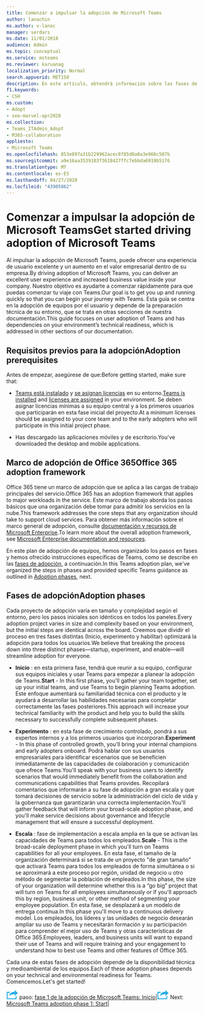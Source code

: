 ```yaml
---
title: Comenzar a impulsar la adopción de Microsoft Teams
author: lanachin
ms.author: v-lanac
manager: serdars
ms.date: 11/01/2018
audience: Admin
ms.topic: conceptual
ms.service: msteams
ms.reviewer: karuanag
localization_priority: Normal
search.appverid: MET150
description: En este artículo, obtendrá información sobre las fases de inicio, experimento y habilitar de la adopción de Microsoft Teams.
f1.keywords:
- CSH
ms.custom:
- Adopt
- seo-marvel-apr2020
ms.collection:
- Teams_ITAdmin_Adopt
- M365-collaboration
appliesto:
- Microsoft Teams
ms.openlocfilehash: 853e897a31b229962acec8f85d8a0a3e966c507b
ms.sourcegitcommit: a9e16aa3539103f3618427ffc7ebbda6919b5176
ms.translationtype: MT
ms.contentlocale: es-ES
ms.lasthandoff: 04/27/2020
ms.locfileid: "43905862"
---
```

# <a name="get-started-driving-adoption-of-microsoft-teams"></a><span data-ttu-id="07b13-103">Comenzar a impulsar la adopción de Microsoft Teams</span><span class="sxs-lookup"><span data-stu-id="07b13-103">Get started driving adoption of Microsoft Teams</span></span>

<span data-ttu-id="07b13-104">Al impulsar la adopción de Microsoft Teams, puede ofrecer una experiencia de usuario excelente y un aumento en el valor empresarial dentro de su empresa.</span><span class="sxs-lookup"><span data-stu-id="07b13-104">By driving adoption of Microsoft Teams, you can deliver an excellent user experience and increased business value inside your company.</span></span> <span data-ttu-id="07b13-105">Nuestro objetivo es ayudarte a comenzar rápidamente para que puedas comenzar tu viaje con Teams.</span><span class="sxs-lookup"><span data-stu-id="07b13-105">Our goal is to get you up and running quickly so that you can begin your journey with Teams.</span></span> <span data-ttu-id="07b13-106">Esta guía se centra en la adopción de equipos por el usuario y depende de la preparación técnica de su entorno, que se trata en otras secciones de nuestra documentación.</span><span class="sxs-lookup"><span data-stu-id="07b13-106">This guide focuses on user adoption of Teams and has dependencies on your environment’s technical readiness, which is addressed in other sections of our documentation.</span></span>

## <a name="adoption-prerequisites"></a><span data-ttu-id="07b13-107">Requisitos previos para la adopción</span><span class="sxs-lookup"><span data-stu-id="07b13-107">Adoption prerequisites</span></span>

<span data-ttu-id="07b13-108">Antes de empezar, asegúrese de que:</span><span class="sxs-lookup"><span data-stu-id="07b13-108">Before getting started, make sure that:</span></span>

- <span data-ttu-id="07b13-109">[Teams está instalado](get-clients.md) y [se asignan licencias](office-365-licensing.md) en su entorno.</span><span class="sxs-lookup"><span data-stu-id="07b13-109">[Teams is installed](get-clients.md) and [licenses are assigned](office-365-licensing.md) in your environment.</span></span> <span data-ttu-id="07b13-110">Se deben asignar licencias mínimas a su equipo central y a los primeros usuarios que participarán en esta fase inicial del proyecto.</span><span class="sxs-lookup"><span data-stu-id="07b13-110">At a minimum licenses should be assigned to your core team and to the early adopters who will participate in this initial project phase.</span></span>

- <span data-ttu-id="07b13-111">Has descargado las aplicaciones móviles y de escritorio.</span><span class="sxs-lookup"><span data-stu-id="07b13-111">You've downloaded the desktop and mobile applications.</span></span> 

## <a name="office-365-adoption-framework"></a><span data-ttu-id="07b13-112">Marco de adopción de Office 365</span><span class="sxs-lookup"><span data-stu-id="07b13-112">Office 365 adoption framework</span></span>

<span data-ttu-id="07b13-113">Office 365 tiene un marco de adopción que se aplica a las cargas de trabajo principales del servicio.</span><span class="sxs-lookup"><span data-stu-id="07b13-113">Office 365 has an adoption framework that applies to major workloads in the service.</span></span> <span data-ttu-id="07b13-114">Este marco de trabajo aborda los pasos básicos que una organización debe tomar para admitir los servicios en la nube.</span><span class="sxs-lookup"><span data-stu-id="07b13-114">This framework addresses the core steps that any organization should take to support cloud services.</span></span> <span data-ttu-id="07b13-115">Para obtener más información sobre el marco general de adopción, consulte [documentación y recursos de Microsoft Enterprise](https://aka.ms/O365AdoptionHub).</span><span class="sxs-lookup"><span data-stu-id="07b13-115">To learn more about the overall adoption framework, see [Microsoft Enterprise documentation and resources](https://aka.ms/O365AdoptionHub).</span></span> 

<span data-ttu-id="07b13-116">En este plan de adopción de equipos, hemos organizado los pasos en fases y hemos ofrecido instrucciones específicas de Teams, como se describe en las [fases de adopción](#adoption-phases), a continuación.</span><span class="sxs-lookup"><span data-stu-id="07b13-116">In this Teams adoption plan, we've organized the steps in phases and provided specific Teams guidance as outlined in [Adoption phases](#adoption-phases), next.</span></span>

## <a name="adoption-phases"></a><span data-ttu-id="07b13-117">Fases de adopción</span><span class="sxs-lookup"><span data-stu-id="07b13-117">Adoption phases</span></span> 

<span data-ttu-id="07b13-118">Cada proyecto de adopción varía en tamaño y complejidad según el entorno, pero los pasos iniciales son idénticos en todos los paneles.</span><span class="sxs-lookup"><span data-stu-id="07b13-118">Every adoption project varies in size and complexity based on your environment, but the initial steps are identical across the board.</span></span> <span data-ttu-id="07b13-119">Creemos que dividir el proceso en tres fases distintas (Inicio, experimento y habilitar) optimizará la adopción para todos los usuarios.</span><span class="sxs-lookup"><span data-stu-id="07b13-119">We believe that breaking the process down into three distinct phases—startup, experiment, and enable—will streamline adoption for everyone.</span></span>  

- <span data-ttu-id="07b13-120">**Inicio** : en esta primera fase, tendrá que reunir a su equipo, configurar sus equipos iniciales y usar Teams para empezar a planear la adopción de Teams.</span><span class="sxs-lookup"><span data-stu-id="07b13-120">**Start** - In this first phase, you'll gather your team together, set up your initial teams, and use Teams to begin planning Teams adoption.</span></span> <span data-ttu-id="07b13-121">Este enfoque aumentará su familiaridad técnica con el producto y le ayudará a desarrollar las habilidades necesarias para completar correctamente las fases posteriores.</span><span class="sxs-lookup"><span data-stu-id="07b13-121">This approach will increase your technical familiarity with the product and help you to build the skills necessary to successfully complete subsequent phases.</span></span> 

- <span data-ttu-id="07b13-122">**Experimento** : en esta fase de crecimiento controlado, pondrá a sus expertos internos y a los primeros usuarios que incorporan.</span><span class="sxs-lookup"><span data-stu-id="07b13-122">**Experiment** - In this phase of controlled growth, you'll bring your internal champions and early adopters onboard.</span></span> <span data-ttu-id="07b13-123">Podrá hablar con sus usuarios empresariales para identificar escenarios que se beneficien inmediatamente de las capacidades de colaboración y comunicación que ofrece Teams.</span><span class="sxs-lookup"><span data-stu-id="07b13-123">You'll speak with your business users to identify scenarios that would immediately benefit from the collaboration and communications capabilities that Teams provides.</span></span> <span data-ttu-id="07b13-124">Recopilará comentarios que informarán a su fase de adopción a gran escala y que tomará decisiones de servicio sobre la administración del ciclo de vida y la gobernanza que garantizarán una correcta implementación.</span><span class="sxs-lookup"><span data-stu-id="07b13-124">You'll gather feedback that will inform your broad-scale adoption phase, and you'll make service decisions about governance and lifecycle management that will ensure a successful deployment.</span></span>

- <span data-ttu-id="07b13-125">**Escala** : fase de implementación a escala amplia en la que se activan las capacidades de Teams para todos los empleados.</span><span class="sxs-lookup"><span data-stu-id="07b13-125">**Scale** - This is the broad-scale deployment phase in which you'll turn on Teams capabilities for all your employees.</span></span> <span data-ttu-id="07b13-126">En esta fase, el tamaño de la organización determinará si se trata de un proyecto "de gran tamaño" que activará Teams para todos los empleados de forma simultánea o si se aproximará a este proceso por región, unidad de negocio u otro método de segmentar la población de empleados.</span><span class="sxs-lookup"><span data-stu-id="07b13-126">In this phase, the size of your organization will determine whether this is a “go big” project that will turn on Teams for all employees simultaneously or if you'll approach this by region, business unit, or other method of segmenting your employee population.</span></span> <span data-ttu-id="07b13-127">En esta fase, se desplazará a un modelo de entrega continua.</span><span class="sxs-lookup"><span data-stu-id="07b13-127">In this phase you'll move to a continuous delivery model.</span></span> <span data-ttu-id="07b13-128">Los empleados, los líderes y las unidades de negocio desearán ampliar su uso de Teams y necesitarán formación y su participación para comprender el mejor uso de Teams y otras características de Office 365.</span><span class="sxs-lookup"><span data-stu-id="07b13-128">Employees, leaders, and business units will want to expand their use of Teams and will require training and your engagement to understand how to best use Teams and other features of Office 365.</span></span>   

<span data-ttu-id="07b13-129">Cada una de estas fases de adopción depende de la disponibilidad técnica y medioambiental de los equipos.</span><span class="sxs-lookup"><span data-stu-id="07b13-129">Each of these adoption phases depends on your technical and environmental readiness for Teams.</span></span> <span data-ttu-id="07b13-130">Comencemos.</span><span class="sxs-lookup"><span data-stu-id="07b13-130">Let's get started!</span></span>


<span data-ttu-id="07b13-131">![Un icono que representa el siguiente](media/teams-adoption-next-icon.png) paso: [fase 1 de la adopción de Microsoft Teams: Inicio](teams-adoption-phase1.md)|</span><span class="sxs-lookup"><span data-stu-id="07b13-131">![An icon representing the next step](media/teams-adoption-next-icon.png) Next:        [Microsoft Teams adoption phase 1: Start](teams-adoption-phase1.md)|</span></span>
